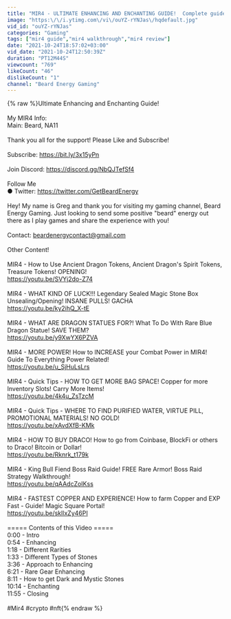 ```yaml
---
title: "MIR4 - ULTIMATE ENHANCING AND ENCHANTING GUIDE!  Complete guide to Enchants and Enhancements!"
image: "https:\/\/i.ytimg.com\/vi\/ouYZ-rYNJas\/hqdefault.jpg"
vid_id: "ouYZ-rYNJas"
categories: "Gaming"
tags: ["mir4 guide","mir4 walkthrough","mir4 review"]
date: "2021-10-24T18:57:02+03:00"
vid_date: "2021-10-24T12:50:39Z"
duration: "PT12M44S"
viewcount: "769"
likeCount: "46"
dislikeCount: "1"
channel: "Beard Energy Gaming"
---
```

{% raw %}Ultimate Enhancing and Enchanting Guide!<br /><br />My MIR4 Info:<br />Main: Beard, NA11<br /><br />Thank you all for the support!  Please Like and Subscribe!<br /><br />Subscribe: <a rel="nofollow" target="blank" href="https://bit.ly/3x15yPn">https://bit.ly/3x15yPn</a><br /><br />Join Discord: <a rel="nofollow" target="blank" href="https://discord.gg/NbQJTefSf4">https://discord.gg/NbQJTefSf4</a><br /><br />Follow Me<br />● Twitter: <a rel="nofollow" target="blank" href="https://twitter.com/GetBeardEnergy">https://twitter.com/GetBeardEnergy</a><br /><br />Hey! My name is Greg and thank you for visiting my gaming channel, Beard Energy Gaming.  Just looking to send some positive &quot;beard&quot; energy out there as I play games and share the experience with you!<br /><br />Contact: beardenergycontact@gmail.com<br /><br />Other Content!<br /><br />MIR4 - How to Use Ancient Dragon Tokens, Ancient Dragon's Spirit Tokens, Treasure Tokens!  OPENING!<br /><a rel="nofollow" target="blank" href="https://youtu.be/SVYj2do-Z74">https://youtu.be/SVYj2do-Z74</a><br /><br />MIR4 - WHAT KIND OF LUCK!!! Legendary Sealed Magic Stone Box Unsealing/Opening!  INSANE PULLS! GACHA<br /><a rel="nofollow" target="blank" href="https://youtu.be/ky2ihQ_X-tE">https://youtu.be/ky2ihQ_X-tE</a><br /><br />MIR4 - WHAT ARE DRAGON STATUES FOR?!  What To Do With Rare Blue Dragon Statue!  SAVE THEM?<br /><a rel="nofollow" target="blank" href="https://youtu.be/y9XwYX6PZVA">https://youtu.be/y9XwYX6PZVA</a><br /><br />MIR4 - MORE POWER!  How to INCREASE your Combat Power in MIR4!  Guide To Everything Power Related!<br /><a rel="nofollow" target="blank" href="https://youtu.be/u_SjHuLsLrs">https://youtu.be/u_SjHuLsLrs</a><br /><br />MIR4 - Quick Tips - HOW TO GET MORE BAG SPACE!  Copper for more Inventory Slots!  Carry More Items!<br /><a rel="nofollow" target="blank" href="https://youtu.be/4k4u_ZsTzcM">https://youtu.be/4k4u_ZsTzcM</a><br /><br />MIR4 - Quick Tips - WHERE TO FIND PURIFIED WATER, VIRTUE PILL, PROMOTIONAL MATERIALS!  NO GOLD!<br /><a rel="nofollow" target="blank" href="https://youtu.be/xAvdXfB-KMk">https://youtu.be/xAvdXfB-KMk</a><br /><br />MIR4 - HOW TO BUY DRACO! How to go from Coinbase, BlockFi or others to Draco!  Bitcoin or Dollar!<br /><a rel="nofollow" target="blank" href="https://youtu.be/Rknrk_t179k">https://youtu.be/Rknrk_t179k</a><br /><br />MIR4 - King Bull Fiend Boss Raid Guide!  FREE Rare Armor!  Boss Raid Strategy Walkthrough!<br /><a rel="nofollow" target="blank" href="https://youtu.be/qAAdcZoIKss">https://youtu.be/qAAdcZoIKss</a><br /><br />MIR4 - FASTEST COPPER AND EXPERIENCE! How to farm Copper and EXP Fast - Guide! Magic Square Portal!<br /><a rel="nofollow" target="blank" href="https://youtu.be/skIlxZy46PI">https://youtu.be/skIlxZy46PI</a><br /><br />===== Contents of this Video =====<br />0:00 - Intro<br />0:54 - Enhancing<br />1:18 - Different Rarities<br />1:33 - Different Types of Stones<br />3:36 - Approach to Enhancing<br />6:21 - Rare Gear Enhancing<br />8:11 - How to get Dark and Mystic Stones<br />10:14 - Enchanting<br />11:55 - Closing<br /><br />#Mir4 #crypto #nft{% endraw %}
